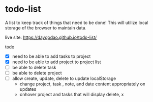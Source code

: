 # todo-list

A list to keep track of things that need to be done!
This will utilize local storage of the browser to maintain
data.

live site: https://daygodao.github.io/todo-list/

todo

- [x] need to be able to add tasks to project
- [x] need to be able to add project to project list
- [ ] be able to delete task
- [ ] be able to delete project
- [ ] allow create, update, delete to update localStorage
    + change project, task , note, and date content appropriately on updates
    + onhover project and tasks that will display delete, x
